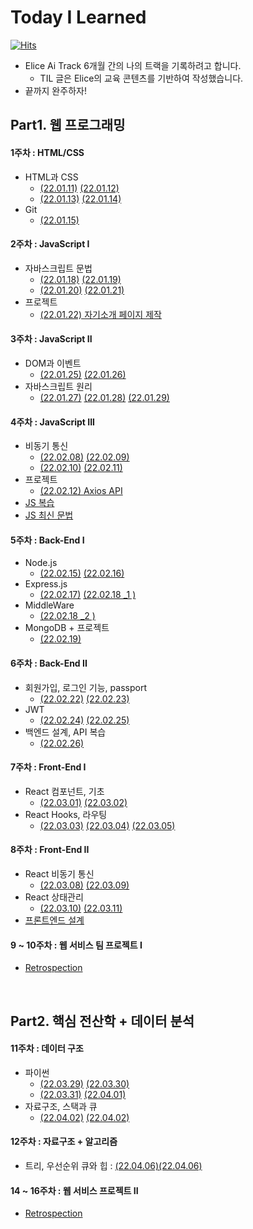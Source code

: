 # Today I Learned

[![Hits](https://hits.seeyoufarm.com/api/count/incr/badge.svg?url=https%3A%2F%2Fgithub.com%2FParkJungYoon%2FTIL-Alice_Ai_Track_4th&count_bg=%23FFD9D9&title_bg=%23FF7474&icon=&icon_color=%23E7E7E7&title=hits&edge_flat=false)](https://hits.seeyoufarm.com)

- Elice Ai Track 6개월 간의 나의 트랙을 기록하려고 합니다.
  - TIL 글은 Elice의 교육 콘텐츠를 기반하여 작성했습니다.
- 끝까지 완주하자!

## Part1. 웹 프로그래밍

#### 1주차 : HTML/CSS

- HTML과 CSS
  - [(22.01.11)](./Web/1주차-1.md) [(22.01.12)](./Web/1주차-2.md)
  - [(22.01.13)](./Web/1주차-3.md) [(22.01.14)](./Web/1주차-4.md)
- Git
  - [(22.01.15)](./Web/1주차-5.md)

#### 2주차 : JavaScript I

- 자바스크립트 문법
  - [(22.01.18)](./Web/2주차-1.md) [(22.01.19)](./Web/2주차-2.md)
  - [(22.01.20)](./Web/2주차-3.md) [(22.01.21) ](./Web/2주차-4.md)
- 프로젝트
  - [(22.01.22) 자기소개 페이지 제작](http://parkjungyoon.kdt-gitlab.elice.io/produce-myself/index.html)

#### 3주차 : JavaScript II

- DOM과 이벤트
  - [(22.01.25)](./Web/3주차-1.md) [(22.01.26)](./Web/3주차-2.md)
- 자바스크립트 원리
  - [(22.01.27)](./Web/3주차-3.md) [(22.01.28)](./Web/3주차-4.md) [(22.01.29)](./Web/3주차-5.md)

#### 4주차 : JavaScript III

- 비동기 통신
  - [(22.02.08)](./Web/4주차-1.md) [(22.02.09)](./Web/4주차-2.md)
  - [(22.02.10)](./Web/4주차-3.md) [(22.02.11)](./Web/4주차-4.md)
- 프로젝트
  - [(22.02.12) Axios API](./Web/4주차-5.md)
- [JS 복습](./Web/JS-복습.md)
- [JS 최신 문법](./Web/JavaScript_최신문법.md)

#### 5주차 : Back-End I

- Node.js
  - [(22.02.15)](./Web/5주차-1.md) [(22.02.16)](./Web/5주차-2.md)
- Express.js
  - [(22.02.17)](./Web/5주차-3.md) [(22.02.18 \_1 )](./Web/5주차-4-1.md)
- MiddleWare
  - [(22.02.18 \_2 )](./Web/5주차-4-2.md)
- MongoDB + 프로젝트
  - [(22.02.19)](./Web/5주차-5.md)

#### 6주차 : Back-End II

- 회원가입, 로그인 기능, passport
  - [(22.02.22)](./Web/6주차-1.md) [(22.02.23)](./Web/6주차-2.md)
- JWT
  - [(22.02.24)](./Web/6주차-3.md) [(22.02.25)](./Web/6주차-4.md)
- 백엔드 설계, API 복습
  - [(22.02.26)](./Web/6주차-5.md)

#### 7주차 : Front-End I

- React 컴포넌트, 기초
  - [(22.03.01)](./Web/7주차-1.md) [(22.03.02)](./Web/7주차-2.md)
- React Hooks, 라우팅
  - [(22.03.03)](./Web/7주차-3.md) [(22.03.04)](./Web/7주차-4.md) [(22.03.05)](./Web/7주차-5.md)

#### 8주차 : Front-End II

- React 비동기 통신
  - [(22.03.08)](./Web/8주차-1.md) [(22.03.09)](./Web/8주차-2.md)
- React 상태관리
  - [(22.03.10)](./Web/8주차-3.md) [(22.03.11)](./Web/8주차-4.md)
- [프론트엔드 설계](./Web/8%EC%A3%BC%EC%B0%A8-5.md)

#### 9 ~ 10주차 : 웹 서비스 팀 프로젝트 I

- [Retrospection](https://hello-judy-world.tistory.com/category/%ED%94%84%EB%A1%9C%EC%A0%9D%ED%8A%B8/1.%20%ED%8F%AC%ED%8A%B8%ED%8F%B4%EB%A6%AC%EC%98%A4%20%EA%B3%B5%EC%9C%A0%20%EC%9B%B9%20%EC%84%9C%EB%B9%84%EC%8A%A4)

<br>

## Part2. 핵심 전산학 + 데이터 분석

#### 11주차 : 데이터 구조

- 파이썬
  - [(22.03.29)](./DataAnalysis/11주차-1.md) [(22.03.30)](./DataAnalysis/11주차-2.md)
  - [(22.03.31)](./DataAnalysis/11주차-3.md) [(22.04.01)](./DataAnalysis/11주차-4.md)
- 자료구조, 스택과 큐
  - [(22.04.02)](https://github.com/ParkJungYoon/python_coding_test_study/blob/3474e8a5db305eff6a31848b4f9c7da286754c46/DataStructure/DataStructure.md) [(22.04.02)](https://github.com/ParkJungYoon/python_coding_test_study/blob/3474e8a5db305eff6a31848b4f9c7da286754c46/DataStructure/Stack&Queue.md)

#### 12주차 : 자료구조 + 알고리즘

- 트리, 우선순위 큐와 힙 : [(22.04.06)](https://github.com/ParkJungYoon/python_coding_test_study/blob/main/DataStructure/Tree.md)[(22.04.06)](https://github.com/ParkJungYoon/python_coding_test_study/blob/main/DataStructure/PriorityQueue&Heap.md)

#### 14 ~ 16주차 : 웹 서비스 프로젝트 II

- [Retrospection](https://hello-judy-world.tistory.com/category/%ED%94%84%EB%A1%9C%EC%A0%9D%ED%8A%B8/2.%20%20%EC%B9%B5%ED%85%8C%EC%9D%BC%20%EC%9B%B9%20%EC%84%9C%EB%B9%84%EC%8A%A4%20%F0%9F%8D%B8)
